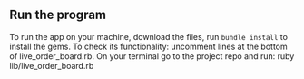 ## Run the program

To run the app on your machine, download the files, run `bundle install` to install the gems. To check its functionality: uncomment lines at the bottom of live_order_board.rb. On your terminal go to the project repo and run:
ruby lib/live_order_board.rb
